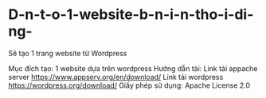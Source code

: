 # D-n-t-o-1-website-b-n-i-n-tho-i-di-ng-
Sẽ tạo 1 trang website từ Wordpress

Mục đích tạo: 1 website dựa trên wordpress
Hướng dẫn tải: Link tải appache server   https://www.appserv.org/en/download/
              Link tải wordpress         https://wordpress.org/download/
Giấy phép sử dụng: Apache License 2.0
